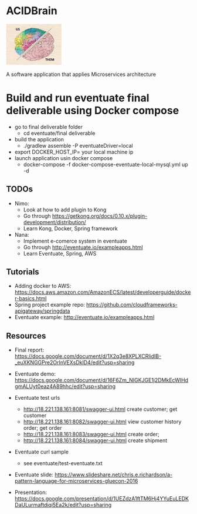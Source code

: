 # ACIDBrain

<p style="align: center">
    <img src="assets/README-263fd.png" width=30%></img>
</p>

A software application that applies Microservices architecture

# Build and run eventuate final deliverable using Docker compose
- go to final deliverable folder
    - cd eventuate/final deliverable
- build the application
    - ./gradlew assemble -P eventuateDriver=local
- export DOCKER_HOST_IP= your local machine ip
- launch application usin docker compose
    - docker-compose -f docker-compose-eventuate-local-mysql.yml up -d
## TODOs

- Nimo:
    - Look at how to add plugin to Kong
    - Go through https://getkong.org/docs/0.10.x/plugin-development/distribution/
    - Learn Kong, Docker, Spring framework
- Nana:
    - Implement e-comerce system in eventuate
    - Go through http://eventuate.io/exampleapps.html
    - Learn Eventuate, Spring, AWS

## Tutorials

- Adding docker to AWS: https://docs.aws.amazon.com/AmazonECS/latest/developerguide/docker-basics.html
- Spring project example repo: https://github.com/cloudframeworks-apigateway/springdata
- Eventuate example: http://eventuate.io/exampleapps.html

## Resources

- Final report:  https://docs.google.com/document/d/1X2q3e8XPLXCRlidIB-_euXKNGGPre2OrInVEXsDklD4/edit?usp=sharing

- Eventuate demo:
https://docs.google.com/document/d/16F6Zm_NIGKJGE1j2DMkEcWIHdgmALUyt0eaz4A89hhc/edit?usp=sharing

- Eventuate test urls
    - http://18.221.138.161:8081/swagger-ui.html create customer; get customer
    - http://18.221.138.161:8082/swagger-ui.html view customer history order; get order
    - http://18.221.138.161:8083/swagger-ui.html create order;
    - http://18.221.138.161:8084/swagger-ui.html create shipment
- Eventuate curl sample
    - see eventuate/test-eventuate.txt

- Eventuate slide:
https://www.slideshare.net/chris.e.richardson/a-pattern-language-for-microservices-gluecon-2016
- Presentation: https://docs.google.com/presentation/d/1UEZdzA1ftTM6Hj4YYuEuLEDKDaULurmaftdiqi5Ea2k/edit?usp=sharing
